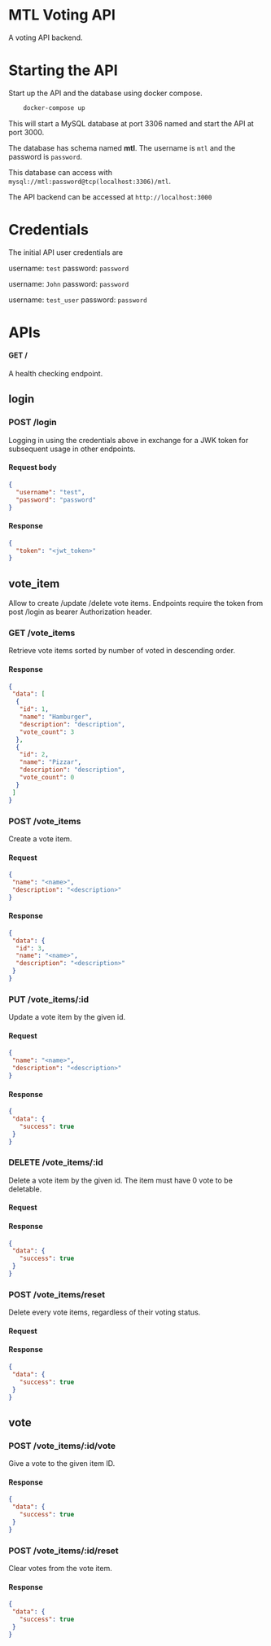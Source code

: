 # MTL Voting API

A voting API backend.

# Starting the API

Start up the API and the database using docker compose.

```bash
    docker-compose up
```

This will start a MySQL database at port 3306 named and start the API at port 3000.

The database has schema named **mtl**.
The username is `mtl` and the password is `password`.

This database can access with `mysql://mtl:password@tcp(localhost:3306)/mtl`.

The API backend can be accessed at `http://localhost:3000`

# Credentials

The initial API user credentials are

 username: `test`
 password: `password`


username: `John`
password: `password`

username: `test_user`
password: `password`

# APIs

#### GET /
A health checking endpoint.

## login

### POST /login
Logging in using the credentials above in exchange for a JWK token for subsequent usage in other endpoints.

#### Request body

```json
{
  "username": "test", 
  "password": "password"
}
```

#### Response

```json
{
  "token": "<jwt_token>"
}
```

## vote_item

Allow to create /update /delete vote items. 
Endpoints require the token from post /login as bearer Authorization header.

### GET /vote_items

Retrieve vote items sorted by number of voted in descending order.

#### Response

```json
{
 "data": [
  {
   "id": 1,
   "name": "Hamburger",
   "description": "description",
   "vote_count": 3
  },
  {
   "id": 2,
   "name": "Pizzar",
   "description": "description",
   "vote_count": 0
  }
 ]
}
```

### POST /vote_items

Create a vote item.

#### Request

```json
{
 "name": "<name>",
 "description": "<description>"
}
```

#### Response

```json
{
 "data": {
  "id": 3,
  "name": "<name>",
  "description": "<description>"
 }
}
```

### PUT /vote_items/:id

Update a vote item by the given id.

#### Request

```json
{
 "name": "<name>",
 "description": "<description>"
}
```

#### Response

```json
{
 "data": {
   "success": true
 }
}
```

### DELETE /vote_items/:id

Delete a vote item by the given id. The item must have 0 vote to be deletable.

#### Request

#### Response

```json
{
 "data": {
   "success": true
 }
}
```

### POST /vote_items/reset

Delete every vote items, regardless of their voting status.

#### Request

#### Response

```json
{
 "data": {
   "success": true
 }
}
```

## vote

### POST /vote_items/:id/vote

Give a vote to the given item ID.

#### Response

```json
{
 "data": {
   "success": true
 }
}
```

### POST /vote_items/:id/reset

Clear votes from the vote item.

#### Response

```json
{
 "data": {
   "success": true
 }
}
```
